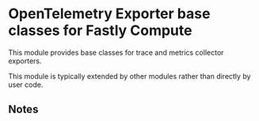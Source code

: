 # OpenTelemetry Exporter base classes for Fastly Compute

This module provides base classes for trace and metrics collector exporters.

This module is typically extended by other modules rather than directly by
user code.

## Notes

